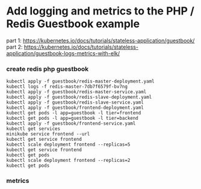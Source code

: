 # Add logging and metrics to the PHP / Redis Guestbook example

part 1: https://kubernetes.io/docs/tutorials/stateless-application/guestbook/
part 2: https://kubernetes.io/docs/tutorials/stateless-application/guestbook-logs-metrics-with-elk/



### create redis php guestbook
```
kubectl apply -f guestbook/redis-master-deployment.yaml 
kubectl logs -f redis-master-7db7f6579f-bv7ng
kubectl apply -f guestbook/redis-master-service.yaml 
kubectl apply -f guestbook/redis-slave-deployment.yaml 
kubectl apply -f guestbook/redis-slave-service.yaml 
kubectl apply -f guestbook/frontend-deployment.yaml 
kubectl get pods -l app=guestbook -l tier=frontend
kubectl get pods -l app=guestbook -l tier=backend
kubectl apply -f guestbook/frontend-service.yaml 
kubectl get services
minikube service frontend --url
kubectl get service frontend
kubectl scale deployment frontend --replicas=5
kubectl get service frontend
kubectl get pods
kubectl scale deployment frontend --replicas=2
kubectl get pods
```

### metrics
